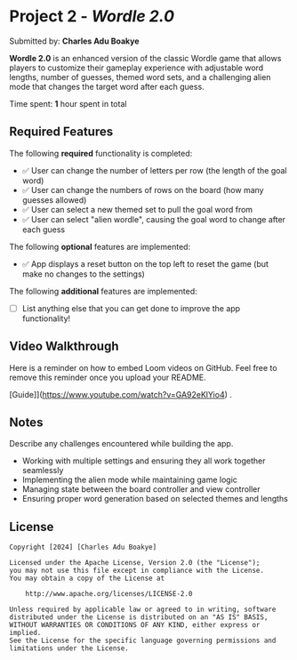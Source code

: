 # Project 2 - *Wordle 2.0*

Submitted by: **Charles Adu Boakye**

**Wordle 2.0** is an enhanced version of the classic Wordle game that allows players to customize their gameplay experience with adjustable word lengths, number of guesses, themed word sets, and a challenging alien mode that changes the target word after each guess. 

Time spent: **1** hour spent in total

## Required Features

The following **required** functionality is completed:

- ✅ User can change the number of letters per row (the length of the goal word)
- ✅ User can change the numbers of rows on the board (how many guesses allowed)
- ✅ User can select a new themed set to pull the goal word from
- ✅ User can select "alien wordle", causing the goal word to change after each guess

The following **optional** features are implemented:

- ✅ App displays a reset button on the top left to reset the game (but make no changes to the settings)

The following **additional** features are implemented:

- [ ] List anything else that you can get done to improve the app functionality!

## Video Walkthrough

Here is a reminder on how to embed Loom videos on GitHub. Feel free to remove this reminder once you upload your README. 

[Guide]](https://www.youtube.com/watch?v=GA92eKlYio4) .

## Notes

Describe any challenges encountered while building the app.

- Working with multiple settings and ensuring they all work together seamlessly
- Implementing the alien mode while maintaining game logic
- Managing state between the board controller and view controller
- Ensuring proper word generation based on selected themes and lengths

## License

    Copyright [2024] [Charles Adu Boakye]

    Licensed under the Apache License, Version 2.0 (the "License");
    you may not use this file except in compliance with the License.
    You may obtain a copy of the License at

        http://www.apache.org/licenses/LICENSE-2.0

    Unless required by applicable law or agreed to in writing, software
    distributed under the License is distributed on an "AS IS" BASIS,
    WITHOUT WARRANTIES OR CONDITIONS OF ANY KIND, either express or implied.
    See the License for the specific language governing permissions and
    limitations under the License.